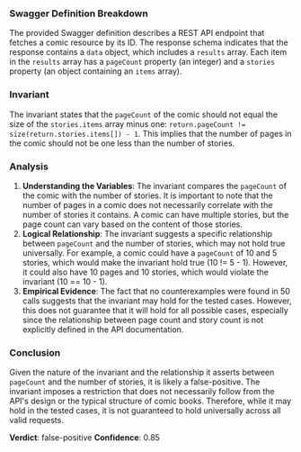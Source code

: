 ### Swagger Definition Breakdown
The provided Swagger definition describes a REST API endpoint that fetches a comic resource by its ID. The response schema indicates that the response contains a `data` object, which includes a `results` array. Each item in the `results` array has a `pageCount` property (an integer) and a `stories` property (an object containing an `items` array).

### Invariant
The invariant states that the `pageCount` of the comic should not equal the size of the `stories.items` array minus one: `return.pageCount != size(return.stories.items[]) - 1`. This implies that the number of pages in the comic should not be one less than the number of stories.

### Analysis
1. **Understanding the Variables**: The invariant compares the `pageCount` of the comic with the number of stories. It is important to note that the number of pages in a comic does not necessarily correlate with the number of stories it contains. A comic can have multiple stories, but the page count can vary based on the content of those stories.
2. **Logical Relationship**: The invariant suggests a specific relationship between `pageCount` and the number of stories, which may not hold true universally. For example, a comic could have a `pageCount` of 10 and 5 stories, which would make the invariant hold true (10 != 5 - 1). However, it could also have 10 pages and 10 stories, which would violate the invariant (10 == 10 - 1).
3. **Empirical Evidence**: The fact that no counterexamples were found in 50 calls suggests that the invariant may hold for the tested cases. However, this does not guarantee that it will hold for all possible cases, especially since the relationship between page count and story count is not explicitly defined in the API documentation.

### Conclusion
Given the nature of the invariant and the relationship it asserts between `pageCount` and the number of stories, it is likely a false-positive. The invariant imposes a restriction that does not necessarily follow from the API's design or the typical structure of comic books. Therefore, while it may hold in the tested cases, it is not guaranteed to hold universally across all valid requests. 

**Verdict**: false-positive
**Confidence**: 0.85
